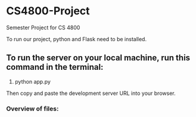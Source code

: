# CS4800-Project
Semester Project for CS 4800

To run our project, python and Flask need to be installed.

## To run the server on your local machine, run this command in the terminal:

1. python app.py

Then copy and paste the development server URL into your browser.


### Overview of files:

